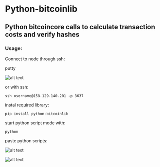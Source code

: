 # Python-bitcoinlib

## Python bitcoincore calls to calculate transaction costs and verify hashes

### Usage:

Connect to node through ssh:

putty

![alt text](https://i.imgur.com/k0FqDjH.png "putty1")

or with ssh:

`ssh username@158.129.140.201 -p 3637`

instal required library:

`pip install python-bitcoinlib`

start python script mode with:

`python`

paste python scripts:

![alt text](https://i.imgur.com/WufdGFk.png "script1")

![alt text](https://i.imgur.com/55FZu9J.png "script2")

